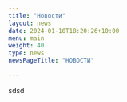 ```yaml
---
title: "Новости"
layout: news
date: 2024-01-10T18:20:26+10:00
menu: main
weight: 40
type: news
newsPageTitle: "НОВОСТИ"

---
```

sdsd